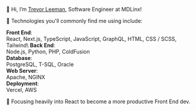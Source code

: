 👋 Hi, I’m [Trevor Leeman](https://www.linkedin.com/in/trevor-leeman/), Software Engineer at MDLinx!

🧰 Technologies you'll commonly find me using include:

**Front End**:\
React, Next.js, TypeScript, JavaScript, GraphQL, HTML, CSS / SCSS, Tailwind\\
**Back End**:\
Node.js, Python, PHP, ColdFusion\
**Database**:\
PostgreSQL, T-SQL, Oracle\
**Web Server**:\
Apache, NGINX\
**Deployment**:\
Vercel, AWS

🌱 Focusing heavily into React to become a more productive Front End dev.
